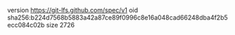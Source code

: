 version https://git-lfs.github.com/spec/v1
oid sha256:b224d7568b5883a42a87ce89f0996c8e16a048cad66248dba4f2b5ecc084c02b
size 2726
